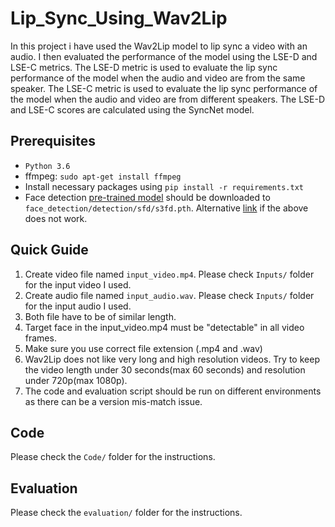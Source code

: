 # Lip_Sync_Using_Wav2Lip
 
In this project i have used the Wav2Lip model to lip sync a video with an audio. 
I then evaluated the performance of the model using the LSE-D and LSE-C metrics. The LSE-D metric is used to evaluate the lip sync performance of the model when the audio and video are from the same speaker. The LSE-C metric is used to evaluate the lip sync performance of the model when the audio and video are from different speakers. The LSE-D and LSE-C scores are calculated using the SyncNet model.

Prerequisites
-------------
- `Python 3.6` 
- ffmpeg: `sudo apt-get install ffmpeg`
- Install necessary packages using `pip install -r requirements.txt`
- Face detection [pre-trained model](https://www.adrianbulat.com/downloads/python-fan/s3fd-619a316812.pth) should be downloaded to `face_detection/detection/sfd/s3fd.pth`. Alternative [link](https://iiitaphyd-my.sharepoint.com/:u:/g/personal/prajwal_k_research_iiit_ac_in/EZsy6qWuivtDnANIG73iHjIBjMSoojcIV0NULXV-yiuiIg?e=qTasa8) if the above does not work.

## Quick Guide
1. Create video file named `input_video.mp4`. Please check `Inputs/` folder for the input video I used.
2. Create audio file named `input_audio.wav`. Please check `Inputs/` folder for the input audio I used.
3. Both file have to be of similar length.
4. Target face in the input_video.mp4 must be "detectable" in all video frames.
5. Make sure you use correct file extension (.mp4 and .wav)
6. Wav2Lip does not like very long and high resolution videos. Try to keep the video length under 30 seconds(max 60 seconds) and resolution under 720p(max 1080p).
7. The code and evaluation script should be run on different environments as there can be a version mis-match issue.

Code
----------
Please check the `Code/` folder for the instructions.


Evaluation
----------
Please check the `evaluation/` folder for the instructions.